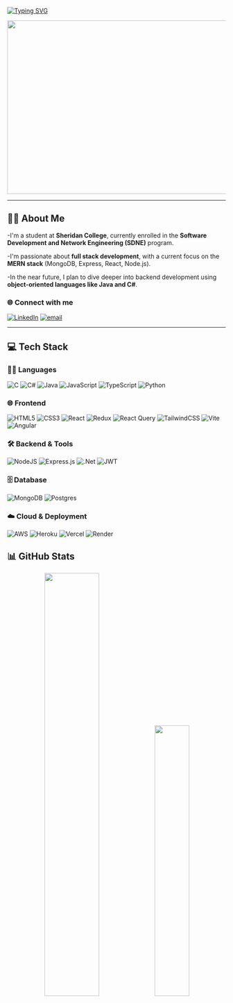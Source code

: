 [![Typing SVG](https://readme-typing-svg.demolab.com?font=Fira+Code&pause=1000&color=030A0D&width=435&lines=Hello%2C+I'm+Lam!;I'm+an+aspiring+fullstack+developer)](https://git.io/typing-svg)
<div align="center">
  <img height="400" width="640" src="https://user-images.githubusercontent.com/74038190/212749171-b84692a8-2b04-4e3b-93ca-ac14705da224.gif"/>
</div>

---

## 👨‍💻 About Me

-I'm a student at **Sheridan College**, currently enrolled in the **Software Development and Network Engineering (SDNE)** program.

-I'm passionate about **full stack development**, with a current focus on the **MERN stack** (MongoDB, Express, React, Node.js).  

-In the near future, I plan to dive deeper into backend development using **object-oriented languages like Java and C#**.

### 🌐 Connect with me  
[![LinkedIn](https://img.shields.io/badge/LinkedIn-%230077B5.svg?logo=linkedin&logoColor=white)](https://linkedin.com/in/nghi-lam-vo)
[![email](https://img.shields.io/badge/Email-D14836?logo=gmail&logoColor=white)](mailto:lamvo.tech@gmail.com)

---



## 💻 Tech Stack

### 👨‍💻 Languages
![C](https://img.shields.io/badge/c-%2300599C.svg?style=for-the-badge&logo=c&logoColor=white)
![C#](https://img.shields.io/badge/c%23-%23239120.svg?style=for-the-badge&logo=csharp&logoColor=white)
![Java](https://img.shields.io/badge/java-%23ED8B00.svg?style=for-the-badge&logo=openjdk&logoColor=white)
![JavaScript](https://img.shields.io/badge/javascript-%23323330.svg?style=for-the-badge&logo=javascript&logoColor=%23F7DF1E)
![TypeScript](https://img.shields.io/badge/typescript-%23007ACC.svg?style=for-the-badge&logo=typescript&logoColor=white)
![Python](https://img.shields.io/badge/python-3670A0?style=for-the-badge&logo=python&logoColor=ffdd54)

### 🌐 Frontend
![HTML5](https://img.shields.io/badge/html5-%23E34F26.svg?style=for-the-badge&logo=html5&logoColor=white)
![CSS3](https://img.shields.io/badge/css3-%231572B6.svg?style=for-the-badge&logo=css3&logoColor=white)
![React](https://img.shields.io/badge/react-%2320232a.svg?style=for-the-badge&logo=react&logoColor=%2361DAFB)
![Redux](https://img.shields.io/badge/redux-%23593d88.svg?style=for-the-badge&logo=redux&logoColor=white)
![React Query](https://img.shields.io/badge/-React%20Query-FF4154?style=for-the-badge&logo=react%20query&logoColor=white)
![TailwindCSS](https://img.shields.io/badge/tailwindcss-%2338B2AC.svg?style=for-the-badge&logo=tailwind-css&logoColor=white)
![Vite](https://img.shields.io/badge/vite-%23646CFF.svg?style=for-the-badge&logo=vite&logoColor=white)
![Angular](https://img.shields.io/badge/angular-%23DD0031.svg?style=for-the-badge&logo=angular&logoColor=white)

### 🛠️ Backend & Tools
![NodeJS](https://img.shields.io/badge/node.js-6DA55F?style=for-the-badge&logo=node.js&logoColor=white)
![Express.js](https://img.shields.io/badge/express.js-%23404d59.svg?style=for-the-badge&logo=express&logoColor=%2361DAFB)
![.Net](https://img.shields.io/badge/.NET-5C2D91?style=for-the-badge&logo=.net&logoColor=white)
![JWT](https://img.shields.io/badge/JWT-black?style=for-the-badge&logo=JSON%20web%20tokens)

### 🗄️ Database
![MongoDB](https://img.shields.io/badge/MongoDB-%234ea94b.svg?style=for-the-badge&logo=mongodb&logoColor=white)
![Postgres](https://img.shields.io/badge/postgres-%23316192.svg?style=for-the-badge&logo=postgresql&logoColor=white)

### ☁️ Cloud & Deployment
![AWS](https://img.shields.io/badge/AWS-%23FF9900.svg?style=for-the-badge&logo=amazon-aws&logoColor=white)
![Heroku](https://img.shields.io/badge/heroku-%23430098.svg?style=for-the-badge&logo=heroku&logoColor=white)
![Vercel](https://img.shields.io/badge/vercel-%23000000.svg?style=for-the-badge&logo=vercel&logoColor=white)
![Render](https://img.shields.io/badge/Render-%46E3B7.svg?style=for-the-badge&logo=render&logoColor=white)


## 📊 GitHub Stats

<div align="center">
  <img src="https://github-readme-stats.vercel.app/api?username=maxins1211&theme=default&show_icons=true&hide_border=true&count_private=true" width="50%" />
  <img src="https://github-readme-stats.vercel.app/api/top-langs/?username=maxins1211&theme=default&show_icons=true&hide_border=true&layout=compact" width="40%" />
</div>
